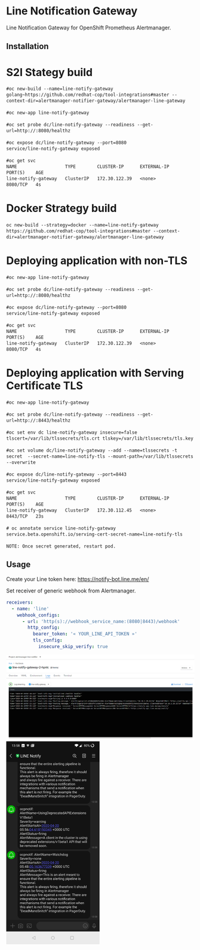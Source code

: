 # Line Notification Gateway #

Line Notification Gateway for OpenShift Prometheus Alertmanager.

## Installation ##


# S2I Stategy build

```
#oc new-build --name=line-notify-gateway golang~https://github.com/redhat-cop/tool-integrations#master --context-dir=alertmanager-notifier-gateway/alertmanager-line-gateway

#oc new-app line-notify-gateway

#oc set probe dc/line-notify-gateway --readiness --get-url=http://:8080/healthz

#oc expose dc/line-notify-gateway --port=8080
service/line-notify-gateway exposed

#oc get svc
NAME                  TYPE        CLUSTER-IP      EXTERNAL-IP   PORT(S)    AGE
line-notify-gateway   ClusterIP   172.30.122.39   <none>        8080/TCP   4s

```


# Docker Strategy  build

```
oc new-build --strategy=docker --name=line-notify-gateway https://github.com/redhat-cop/tool-integrations#master --context-dir=alertmanager-notifier-gateway/alertmanager-line-gateway
```

# Deploying application with non-TLS
```
#oc new-app line-notify-gateway

#oc set probe dc/line-notify-gateway --readiness --get-url=http://:8080/healthz

#oc expose dc/line-notify-gateway --port=8080
service/line-notify-gateway exposed

#oc get svc
NAME                  TYPE        CLUSTER-IP      EXTERNAL-IP   PORT(S)    AGE
line-notify-gateway   ClusterIP   172.30.122.39   <none>        8080/TCP   4s
```

# Deploying application with Serving Certificate TLS
```
#oc new-app line-notify-gateway

#oc set probe dc/line-notify-gateway --readiness --get-url=http://:8443/healthz

#oc set env dc line-notify-gateway insecure=false tlscert=/var/lib/tlssecrets/tls.crt tlskey=/var/lib/tlssecrets/tls.key

#oc set volume dc/line-notify-gateway --add --name=tlssecrets -t secret  --secret-name=line-notify-tls --mount-path=/var/lib/tlssecrets --overwrite

#oc expose dc/line-notify-gateway --port=8443
service/line-notify-gateway exposed

#oc get svc
NAME                  TYPE        CLUSTER-IP      EXTERNAL-IP   PORT(S)    AGE
line-notify-gateway   ClusterIP   172.30.112.45   <none>        8443/TCP   23s

# oc annotate service line-notify-gateway service.beta.openshift.io/serving-cert-secret-name=line-notify-tls

NOTE: Once secret generated, restart pod.
```


## Usage ##

Create your Line token here:  https://notify-bot.line.me/en/  

Set receiver of generic webhook from Alertmanager.

```yaml
receivers:
  - name: 'line'
    webhook_configs:
      - url: 'http(s)://webhook_service_name:(8080|8443)/webhook'
        http_config:
          bearer_token: '« YOUR_LINE_API_TOKEN »'
          tls_config:
            insecure_skip_verify: true
```

<img src="/alertmanager-notifier-gateway/alertmanager-line-gateway/artefacts/line2.png">
<img src="/alertmanager-notifier-gateway/alertmanager-line-gateway/artefacts/line_rcv.jpg" width="250">
